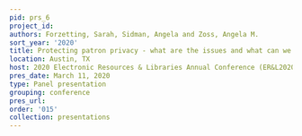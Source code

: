 ```yaml
---
pid: prs_6
project_id: 
authors: Forzetting, Sarah, Sidman, Angela and Zoss, Angela M.
sort_year: '2020'
title: Protecting patron privacy - what are the issues and what can we do?
location: Austin, TX
host: 2020 Electronic Resources & Libraries Annual Conference (ER&L2020)
pres_date: March 11, 2020
type: Panel presentation
grouping: conference
pres_url: 
order: '015'
collection: presentations
---
```

